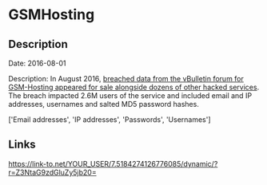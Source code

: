 # GSMHosting

## Description

Date: 2016-08-01

Description:
In August 2016, <a href="https://www.hackread.com/vbulletin-forums-hacked-accounts-sold-on-dark-web/" target="_blank" rel="noopener">breached data from the vBulletin forum for GSM-Hosting appeared for sale alongside dozens of other hacked services</a>. The breach impacted 2.6M users of the service and included email and IP addresses, usernames and salted MD5 password hashes.


['Email addresses', 'IP addresses', 'Passwords', 'Usernames']

## Links

https://link-to.net/YOUR_USER/7.5184274126776085/dynamic/?r=Z3NtaG9zdGluZy5jb20=
